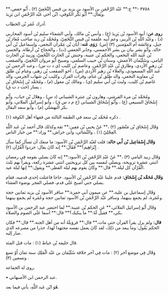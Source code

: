 ٣٧٥٨ -** ع:** عَبْد الرَّحْمَنِ بن الأسود بن يزيد بن قيس النَّخَعِيّ (٢) ، أَبُو حفص،** ويُقال:** أَبُو بَكْر الكوفي، ابْن أخي عَبْد الرَّحْمَنِ ابن يَزِيدَ.

أدرك عُمَر بْن الخطاب.

**روى عن:** أبيه الأسود بْن يَزِيدَ (ع) ، وأنس بْن مالك، وأبي الشعثاء سليم بْن أسود المحاربي (د) ، وعَبْد اللَّهِ بْن الزبير، وعم أبيه علقمة بْن قيس النَّخَعِيّ، ومُحَمَّد بْن زيد صاحب مُعَاذ بْن جبل، وعائشة أم المؤمنين (٣) (س) .**رَوَى عَنه:** أبان بْن عِمْران النخعي، وإسماعيل بْن أَبي خالد، وأَبُو بشر بيان بن بشر الأحمسي، وجابر الجعفي (ت) ، والحجاج بْن أرطاة، والحسن بْن عُبَيد الله النخعي، والحكم بْن عتيبة، وحنش بْن الحارث النَّخَعِيّ، وزبيد بْن الحارث اليامي، وسُلَيْمان الأعمش، وسنان بْن حبيب السلمي، وصبيح أَبُو مروان النَّخَعِيّ، والصقعب بْن زهير الأزدي، وطارق بْن عَبْدِ الرَّحْمَنِ، وعاصم بْن كليب (ي د ت س) ، وعبد الرحمن بْن عَبد اللَّهِ المسعودي، والعلاء بْن زهير الأزدي (س) ، أخو الصقعب بْن زهير، وغنام بْن طلق بْن معاوية النخعي، والد طلق بْن غنام، وفرات القزاز، وكليب بْن شهاب الجرمي، والد عَاصِم بْن كليب، وليث بْن أَبي سليم (ي) ، ومالك بْن مغول (م) ، ومُحَمَّد بْن إِسْحَاق بْن يسار (خت د ت ق) ،

ومُحَمَّد بْن مرة القرشي، وهارون بْن عنترة الشيباني (د س) ، وهلال بْن خباب، وأَبُو إِسْحَاقَ السبيعي (ع) ، وأَبُو إِسْحَاقَ الشيباني (خ م د س ق) ، وأبو إسرائيل الملاتي، وأبو بكر النهشلي (م) ، وأبو سعد البقال.

ذكره مُحَمَّد بْن سعد في الطبقة الثالثة من فقهاء أهل الكوفة (١) .

وَقَال إِسْحَاق بْن مَنْصُور (٢) ،** عَنْ يحيى بْن مَعِين:** ثقة.وكذلك قال أحمد بْن عَبد اللَّهِ العِجْلِيّ (١) ، والنَّسَائي، وابن خراش،** وزاد:** من خيار الناس.

**وَقَال إِسْمَاعِيل بْن أَبي خالد:** قلت لعَبْد الرَّحْمَنِ بْن الأسود: ما منعك أن تسأل كما سأل إِبْرَاهِيم؟** فَقَالَ:** إنه كَانَ يقال: جردوا الْقُرْآن (٢) .

وَقَال زبيد اليامي (٣) ،** عَنْ عَبْدِ الرَّحْمَنِ بْن الأسود:** إنه كَانَ يصلي بقومه فِي رمضان اثنتي عشرة ترويحة، ويصلي لنفسه بين كل ترويحتين اثنتي عشرة ركعة، ويقرأ بهم ثلث الْقُرْآن كل ليلة،** قال:** وكَانَ يقوم بهم ليلة الفطر،** ويقول:** إنها ليلة عيد.

**وَقَال مُحَمَّد بْن إِسْحَاق:** قدم علينا عَبْد الرَّحْمَنِ بْن الأسود. حاجا فاعتلت إحدى قدميه، فقام يصلي حتي أصبح عَلَى قدم، فصلي الفجر بوضوء العشاء.

وَقَال إسماعيل بن علية،** عن ميمون أبي حمزة:** سافر الأسود بْن يزيد ثمانين حجة وعُمَرة، لم يجمع بينهما، وسافر عَبْد الرَّحْمَنِ بْن الأسود ثمانين حجة وعُمَرة لم يجمع بينهما.

وَقَال أَبُو إسرائيل الملائي،** عَنِ الحكم بْن عتيبة:** لما احتضر عبد الرحمن بن الأسود بكي،** فقيل لَهُ:** ما يبكيك؟** قال:** أسفا عَلَى الصوم والصلاة.

**قال:** ولم يزل يقرأ القرآن حتى مات،** قال:** فرؤيلَهُ أنه من أهل الجنة.** قال:** فكان الحكم يَقُول: وما يبعد من ذَلِكَ، لقد كَانَ يعمل نفسه مجتهدا لهذا، حذرا من مصرعه الذي صار إليه.

قال خليفة بْن خياط (١) : مات قبل المئة.

وَقَال فِي موضع آخر (٢) : مات فِي آخر خلافة سُلَيْمان بن عَبْد الْمَلِكِ سنة ثمان أَوْ تسع وتسعين (٣) .

روى له الجماعة.

• عبد الرحمن ابن الأصبهاني.

هُوَ ابْن عَبد اللَّهِ، يأتي فيما بعد.